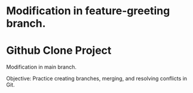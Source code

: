 # Modification in feature-greeting branch.



# Github Clone Project

Modification in main branch.



Objective: Practice creating branches, merging, and resolving conflicts in Git.

